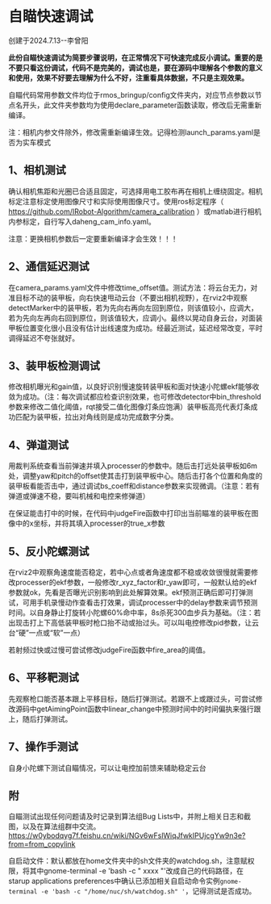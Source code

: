 # 自瞄快速调试

 创建于2024.7.13--李曾阳

**此份自瞄快速调试为简要步骤说明，在正常情况下可快速完成反小调试。重要的是不要只看这份调试，代码不是完美的，调试也是，要在源码中理解各个参数的意义和使用，效果不好要去理解为什么不好，注重看具体数据，不只是主观效果。**

自瞄代码常用参数文件均位于rmos_bringup/config文件夹内，对应节点参数以节点名开头，此文件夹参数均为使用declare_parameter函数读取，修改后无需重新编译。

注：相机内参文件除外，修改需重新编译生效。记得检测launch_params.yaml是否为实车模式

## 1、相机测试

确认相机焦距和光圈已合适且固定，可选择用电工胶布再在相机上缠绕固定。相机标定注意标定使用图像尺寸和实际使用图像尺寸。使用ros标定程序（ https://github.com/IRobot-Algorithm/camera_calibration ）或matlab进行相机内参标定，自行写入daheng_cam_info.yaml。

注意：更换相机参数后一定要重新编译才会生效！！！

## 2、通信延迟测试

在camera_params.yaml文件中修改time_offset值。测试方法：将云台无力，对准目标不动的装甲板，向右快速甩动云台（不要出相机视野），在rviz2中观察detectMarker中的装甲板，若为先向右再向左回到原位，则该值较小，应调大，若为先向左再向右回到原位，则该值较大，应调小。最终以晃动自身云台，对面装甲板位置变化很小且没有估计出线速度为成功。经最近测试，延迟经常改变，平时调得延迟不夸张就好。

## 3、装甲板检测调试

修改相机曝光和gain值，以良好识别慢速旋转装甲板和面对快速小陀螺ekf能够收敛为成功。（注：每次调试都应检查识别效果，也可修改detector中bin_threshold参数来修改二值化阈值，rqt接受二值化图像灯条应饱满）装甲板高亮代表灯条成功匹配为装甲板，拉出对角线则是成功完成数字分类。

## 4、弹道测试

用裁判系统查看当前弹速并填入processer的参数中。随后击打远处装甲板如6m处，调整yaw和pitch的offset使其击打到装甲板中心。随后击打各个位置和角度的装甲板看能否击中，通过调试bs_coeff和distance参数来实现微调。（注意：若有弹道或弹速不稳，要叫机械和电控来修弹道）

在保证能击打中的时候，在代码中judgeFire函数中打印出当前瞄准的装甲板在图像中的x坐标，并将其填入processer的true_x参数

## 5、反小陀螺测试

在rviz2中观察角速度能否稳定，若中心点或者角速度都不稳或收敛很慢就需要修改processer的ekf参数，一般修改r_xyz_factor和r_yaw即可，一般默认给的ekf参数就ok，先看是否曝光识别影响到此处解算效果。ekf预测正确后即可打弹测试，可用手机录慢动作查看击打效果，调试processer中的delay参数来调节预测时间。以自身静止打旋转小陀螺60%命中率，8s杀死300血步兵为基础。（注：若出现击打上下高低装甲板时枪口抬不动或抬过头。可以叫电控修改pid参数，让云台“硬”一点或“软”一点）

若射频过快或过慢可尝试修改judgeFire函数中fire_area的阈值。

## 6、平移靶测试

先观察枪口能否基本跟上平移目标，随后打弹测试。若跟不上或跟过头，可尝试修改源码中getAimingPoint函数中linear_change中预测时间中的时间偏执来强行跟上，随后打弹测试。

## 7、操作手测试

自身小陀螺下测试自瞄情况，可以让电控加前馈来辅助稳定云台

## 附

自瞄测试出现任何问题请及时记录到算法组Bug Lists中，并附上相关日志和截图，以及在算法组群中交流。https://w0ybodqyg7f.feishu.cn/wiki/NGv6wFslWiqJfwkIPUjcgYw9n3e?from=from_copylink

自启动文件：默认都放在home文件夹中的sh文件夹的watchdog.sh，注意赋权限，将其中gnome-terminal -e 'bash -c " xxxx "'改成自己的代码路径，在starup applications preferences中确认已添加相关自启动命令实例`gnome-terminal -e 'bash -c "/home/nuc/sh/watchdog.sh" '`，记得测试是否成功。

